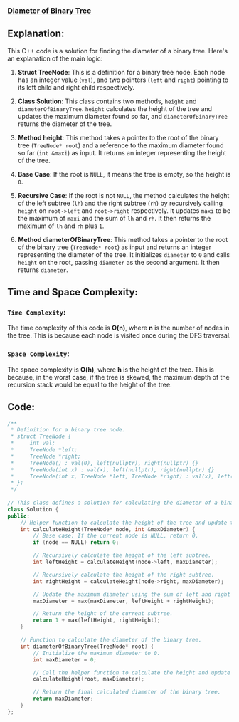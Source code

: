 ### [Diameter of Binary Tree](https://leetcode.com/problems/diameter-of-binary-tree/description/)

## Explanation:
This C++ code is a solution for finding the diameter of a binary tree. Here's an explanation of the main logic:

1. **Struct TreeNode**: This is a definition for a binary tree node. Each node has an integer value (`val`), and two pointers (`left` and `right`) pointing to its left child and right child respectively.

2. **Class Solution**: This class contains two methods, `height` and `diameterOfBinaryTree`. `height` calculates the height of the tree and updates the maximum diameter found so far, and `diameterOfBinaryTree` returns the diameter of the tree.

3. **Method height**: This method takes a pointer to the root of the binary tree (`TreeNode* root`) and a reference to the maximum diameter found so far (`int &maxi`) as input. It returns an integer representing the height of the tree.

4. **Base Case**: If the root is `NULL`, it means the tree is empty, so the height is `0`.

5. **Recursive Case**: If the root is not `NULL`, the method calculates the height of the left subtree (`lh`) and the right subtree (`rh`) by recursively calling `height` on `root->left` and `root->right` respectively. It updates `maxi` to be the maximum of `maxi` and the sum of `lh` and `rh`. It then returns the maximum of `lh` and `rh` plus `1`.

6. **Method diameterOfBinaryTree**: This method takes a pointer to the root of the binary tree (`TreeNode* root`) as input and returns an integer representing the diameter of the tree. It initializes `diameter` to `0` and calls `height` on the root, passing `diameter` as the second argument. It then returns `diameter`.

## Time and Space Complexity:
### `Time Complexity`:
The time complexity of this code is **O(n)**, where **n** is the number of nodes in the tree. This is because each node is visited once during the DFS traversal.

### `Space Complexity`:
The space complexity is **O(h)**, where **h** is the height of the tree. This is because, in the worst case, if the tree is skewed, the maximum depth of the recursion stack would be equal to the height of the tree.

## Code:
```cpp
/**
 * Definition for a binary tree node.
 * struct TreeNode {
 *     int val;
 *     TreeNode *left;
 *     TreeNode *right;
 *     TreeNode() : val(0), left(nullptr), right(nullptr) {}
 *     TreeNode(int x) : val(x), left(nullptr), right(nullptr) {}
 *     TreeNode(int x, TreeNode *left, TreeNode *right) : val(x), left(left), right(right) {}
 * };
 */
 
// This class defines a solution for calculating the diameter of a binary tree.
class Solution {
public:
    // Helper function to calculate the height of the tree and update the maximum diameter.
    int calculateHeight(TreeNode* node, int &maxDiameter) {
        // Base case: If the current node is NULL, return 0.
        if (node == NULL) return 0;

        // Recursively calculate the height of the left subtree.
        int leftHeight = calculateHeight(node->left, maxDiameter);

        // Recursively calculate the height of the right subtree.
        int rightHeight = calculateHeight(node->right, maxDiameter);

        // Update the maximum diameter using the sum of left and right subtree heights.
        maxDiameter = max(maxDiameter, leftHeight + rightHeight);

        // Return the height of the current subtree.
        return 1 + max(leftHeight, rightHeight);
    }

    // Function to calculate the diameter of the binary tree.
    int diameterOfBinaryTree(TreeNode* root) {
        // Initialize the maximum diameter to 0.
        int maxDiameter = 0;

        // Call the helper function to calculate the height and update the maximum diameter.
        calculateHeight(root, maxDiameter);

        // Return the final calculated diameter of the binary tree.
        return maxDiameter;
    }
};

```
